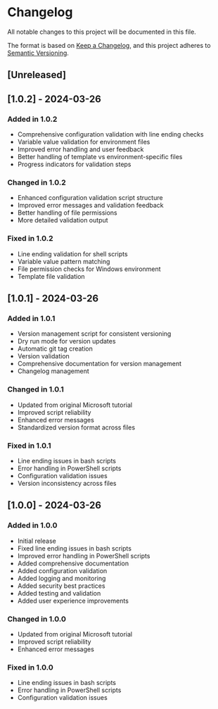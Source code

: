 # Changelog

All notable changes to this project will be documented in this file.

The format is based on [Keep a Changelog](https://keepachangelog.com/en/1.0.0/),
and this project adheres to [Semantic Versioning](https://semver.org/spec/v2.0.0.html).

## [Unreleased]

<!-- Add new changes here before release -->

## [1.0.2] - 2024-03-26

### Added in 1.0.2

- Comprehensive configuration validation with line ending checks
- Variable value validation for environment files
- Improved error handling and user feedback
- Better handling of template vs environment-specific files
- Progress indicators for validation steps

### Changed in 1.0.2

- Enhanced configuration validation script structure
- Improved error messages and validation feedback
- Better handling of file permissions
- More detailed validation output

### Fixed in 1.0.2

- Line ending validation for shell scripts
- Variable value pattern matching
- File permission checks for Windows environment
- Template file validation

## [1.0.1] - 2024-03-26

### Added in 1.0.1

- Version management script for consistent versioning
- Dry run mode for version updates
- Automatic git tag creation
- Version validation
- Comprehensive documentation for version management
- Changelog management

### Changed in 1.0.1

- Updated from original Microsoft tutorial
- Improved script reliability
- Enhanced error messages
- Standardized version format across files

### Fixed in 1.0.1

- Line ending issues in bash scripts
- Error handling in PowerShell scripts
- Configuration validation issues
- Version inconsistency across files

## [1.0.0] - 2024-03-26

### Added in 1.0.0

- Initial release
- Fixed line ending issues in bash scripts
- Improved error handling in PowerShell scripts
- Added comprehensive documentation
- Added configuration validation
- Added logging and monitoring
- Added security best practices
- Added testing and validation
- Added user experience improvements

### Changed in 1.0.0

- Updated from original Microsoft tutorial
- Improved script reliability
- Enhanced error messages

### Fixed in 1.0.0

- Line ending issues in bash scripts
- Error handling in PowerShell scripts
- Configuration validation issues
